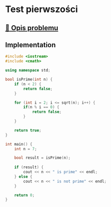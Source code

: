 # Test pierwszości

## [:link: Opis problemu](../../../../algorithms/integers/prime-test.md)

## Implementation

```cpp linenums="1"
#include <iostream>
#include <cmath>

using namespace std;

bool isPrime(int n) {
    if (n < 2) {
        return false;
    }

    for (int i = 2; i <= sqrt(n); i++) {
        if(n % i == 0) {
            return false;
        }
    }

    return true;
}

int main() {
    int n = 7;

    bool result = isPrime(n);
    
    if (result) {
        cout << n << " is prime" << endl;
    } else {
        cout << n << " is not prime" << endl;
    }

    return 0;
}
```

